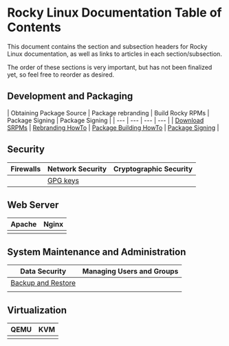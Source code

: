 # Rocky Linux Documentation Table of Contents

This document contains the section and subsection headers for Rocky Linux documentation, as well as links to articles in each section/subsection.

The order of these sections is very important, but has not been finalized yet, so feel free to reorder as desired.



## Development and Packaging

| Obtaining Package Source | Package rebranding | Build Rocky RPMs | Package Signing | Package Signing |
| --- | --- | --- | --- |
| [Download SRPMs](../guides/package_sources) | [Rebranding HowTo](../package_debranding) | [Package Building HowTo](../package_building) | [Package Signing](../package_signing) |  





## Security

| Firewalls | Network Security | Cryptographic Security | 
| --- | --- | --- | 
| | [GPG keys](#link-to-gpg-keys) |


## Web Server

| Apache | Nginx |
| --- | --- |
| | | 


## System Maintenance and Administration

| Data Security | Managing Users and Groups |
| --- | --- |
| [Backup and Restore](#link-to-backup-and-restore) | | 
| | | 


## Virtualization

| QEMU | KVM | 
| --- | --- |
| | | 


